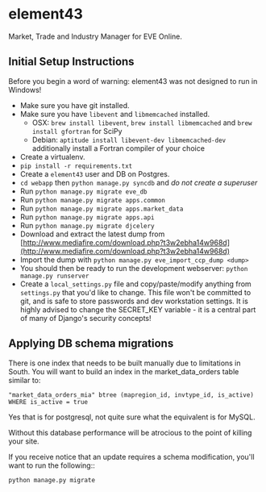 element43
=========

Market, Trade and Industry Manager for EVE Online.

Initial Setup Instructions
------------------

Before you begin a word of warning: element43 was not designed to run in Windows!

* Make sure you have git installed.
* Make sure you have ``libevent`` and ``libmemcached`` installed.
  * OSX: ``brew install libevent``, ``brew install libmemcached`` and ``brew install gfortran`` for SciPy
  * Debian: ``aptitude install libevent-dev libmemcached-dev`` additionally install a Fortran compiler of your choice
* Create a virtualenv.
* ``pip install -r requirements.txt``
* Create a ``element43`` user and DB on Postgres.
* ``cd webapp`` then ``python manage.py syncdb`` and *do not create a superuser*
* Run ``python manage.py migrate eve_db``
* Run ``python manage.py migrate apps.common``
* Run ``python manage.py migrate apps.market_data``
* Run ``python manage.py migrate apps.api``
* Run ``python manage.py migrate djcelery``
* Download and extract the latest dump from [http://www.mediafire.com/download.php?t3w2ebha14w968d](http://www.mediafire.com/download.php?t3w2ebha14w968d)
* Import the dump with ``python manage.py eve_import_ccp_dump <dump>``
* You should then be ready to run the development webserver: ``python manage.py runserver``
* Create a ``local_settings.py`` file and copy/paste/modify anything
  from ``settings.py`` that you'd like to change. This file won't be committed
  to git, and is safe to store passwords and dev workstation settings.
  It is highly advised to change the SECRET_KEY variable - it is a central part of many of Django's security concepts!

Applying DB schema migrations
-----------------------------

There is one index that needs to be built manually due to limitations in South.  You will want to build an index in the market_data_orders table similar to:

``"market_data_orders_mia" btree (mapregion_id, invtype_id, is_active) WHERE is_active = true``

Yes that is for postgresql, not quite sure what the equivalent is for MySQL.

Without this database performance will be atrocious to the point of killing your site.

If you receive notice that an update requires a schema modification, you'll
want to run the following::

    python manage.py migrate

